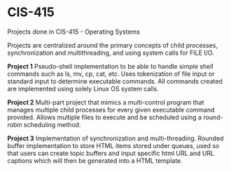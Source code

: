 # CIS-415
Projects done in CIS-415 - Operating Systems

Projects are centralized around the primary concepts of child processes, synchronization and multithreading, and using system calls for FILE I/O.


**Project 1**
Pseudo-shell implementation to be able to handle simple shell commands such as ls, mv, cp, cat, etc. Uses tokenization of file input or standard input to determine executable commands. All commands created are implemented using solely Linux OS system calls.

**Project 2**
Multi-part project that mimics a multi-control program that manages multiple child processes for every given executable command provided. Allows multiple files to execute and be scheduled using a round-robin scheduling method. 

**Project 3**
Implementation of synchronization and multi-threading. Rounded buffer implementation to store HTML items stored under queues, used so that users can create topic buffers and input specific html URL and URL captions which will then be generated into a HTML template.
